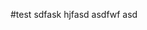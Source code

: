 <!--
SPDX-FileCopyrightText: 2023 ClayStan

SPDX-License-Identifier: GPL-3.0-only
-->

#test
sdfask hjfasd
asdfwf asd 
